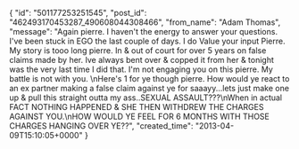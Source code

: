  {
   "id": "501177253251545",
   "post_id": "462493170453287_490608044308466",
   "from_name": "Adam Thomas",
   "message": "Again pierre. I haven't the energy to answer your questions. I've been stuck in EGO the last couple of days. I do Value your input Pierre. My story is tooo long pierre. In & out of court for over 5 years on false claims made by her. Ive always bent over & copped it from her & tonight was the very last time I did that. I'm not engaging you on this pierre. My battle is not with you. \nHere's 1 for ye though pierre. How would ye react to an ex partner making a false claim against ye for saaayy...lets just make one up & pull this straight outta my ass..SEXUAL  ASSAULT???\nWhen in actual FACT NOTHING HAPPENED & SHE THEN WITHDREW THE CHARGES AGAINST YOU.\nHOW WOULD YE FEEL FOR 6 MONTHS WITH THOSE CHARGES HANGING OVER YE??",
   "created_time": "2013-04-09T15:10:05+0000"
 }
